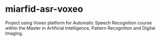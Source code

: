 miarfid-asr-voxeo
=================

Project using Voxeo platform for Automatic Speech Recognition course within the Master in Artificial Intelligence, Pattern Recognition and Digital Imaging.
